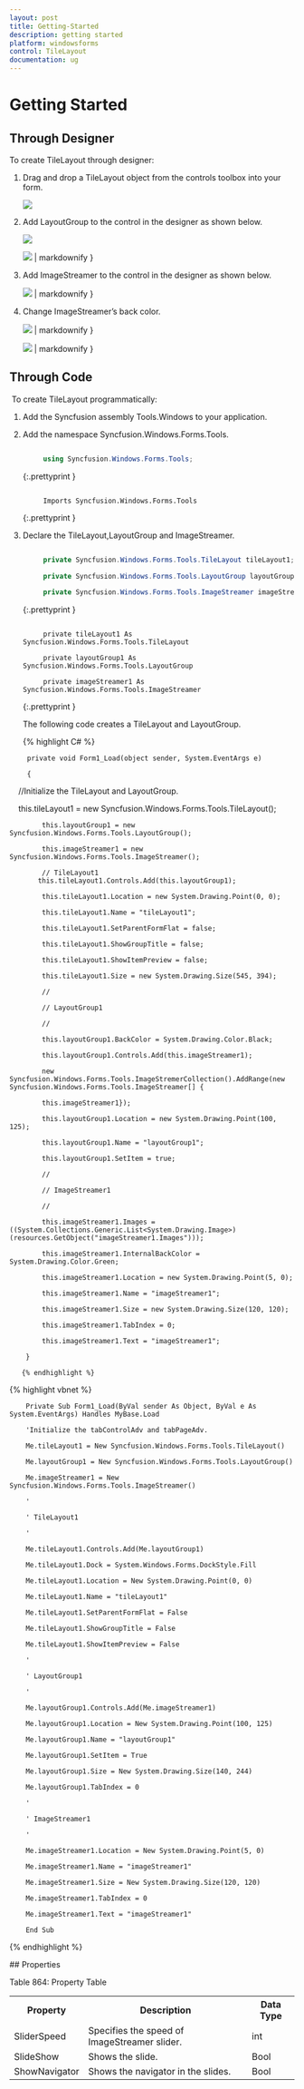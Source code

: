 ```yaml
---
layout: post
title: Getting-Started
description: getting started
platform: windowsforms
control: TileLayout 
documentation: ug
---
```


# Getting Started

## Through Designer 

To create TileLayout through designer:

1. Drag and drop a TileLayout object from the controls toolbox into your form.

   ![](Getting-Started_images/Getting-Started_img1.png)



2. Add LayoutGroup to the control in the designer as shown below.

   ![](Getting-Started_images/Getting-Started_img2.png) 



   ![](Getting-Started_images/Getting-Started_img3.png) | markdownify }



3. Add ImageStreamer to the control in the designer as shown below.

   ![](Getting-Started_images/Getting-Started_img4.png) | markdownify }



4. Change ImageStreamer’s back color.

   ![](Getting-Started_images/Getting-Started_img5.png) | markdownify }



   ![](Getting-Started_images/Getting-Started_img6.jpeg) | markdownify }



## Through Code

 To create TileLayout programmatically: 

1. Add the Syncfusion assembly Tools.Windows to your application. 
2. Add the namespace Syncfusion.Windows.Forms.Tools.

   ~~~ cs

		using Syncfusion.Windows.Forms.Tools;

   ~~~
   {:.prettyprint }

   ~~~ vbnet

		Imports Syncfusion.Windows.Forms.Tools

   ~~~
   {:.prettyprint }

3. Declare the TileLayout,LayoutGroup and ImageStreamer.

   ~~~ cs

		private Syncfusion.Windows.Forms.Tools.TileLayout tileLayout1;

		private Syncfusion.Windows.Forms.Tools.LayoutGroup layoutGroup1;

		private Syncfusion.Windows.Forms.Tools.ImageStreamer imageStreamer1;

   ~~~
   {:.prettyprint }

   ~~~ vbnet

		private tileLayout1 As Syncfusion.Windows.Forms.Tools.TileLayout

		private layoutGroup1 As Syncfusion.Windows.Forms.Tools.LayoutGroup

		private imageStreamer1 As Syncfusion.Windows.Forms.Tools.ImageStreamer

   ~~~
   {:.prettyprint }

   The following code creates a TileLayout and LayoutGroup.

   {% highlight C# %}



		private void Form1_Load(object sender, System.EventArgs e)

		{

    	  //Initialize the TileLayout and LayoutGroup. 

          this.tileLayout1 = new Syncfusion.Windows.Forms.Tools.TileLayout();

			this.layoutGroup1 = new Syncfusion.Windows.Forms.Tools.LayoutGroup();

			this.imageStreamer1 = new Syncfusion.Windows.Forms.Tools.ImageStreamer();

			// TileLayout1
           this.tileLayout1.Controls.Add(this.layoutGroup1);

			this.tileLayout1.Location = new System.Drawing.Point(0, 0);

			this.tileLayout1.Name = "tileLayout1";

			this.tileLayout1.SetParentFormFlat = false;

			this.tileLayout1.ShowGroupTitle = false;

			this.tileLayout1.ShowItemPreview = false;

			this.tileLayout1.Size = new System.Drawing.Size(545, 394);

			// 

			// LayoutGroup1

			// 

			this.layoutGroup1.BackColor = System.Drawing.Color.Black;

			this.layoutGroup1.Controls.Add(this.imageStreamer1);

			new Syncfusion.Windows.Forms.Tools.ImageStremerCollection().AddRange(new Syncfusion.Windows.Forms.Tools.ImageStreamer[] {

			this.imageStreamer1});

			this.layoutGroup1.Location = new System.Drawing.Point(100, 125);

			this.layoutGroup1.Name = "layoutGroup1";

			this.layoutGroup1.SetItem = true;

			// 

			// ImageStreamer1

			// 

			this.imageStreamer1.Images = ((System.Collections.Generic.List<System.Drawing.Image>)(resources.GetObject("imageStreamer1.Images")));

			this.imageStreamer1.InternalBackColor = System.Drawing.Color.Green;

			this.imageStreamer1.Location = new System.Drawing.Point(5, 0);

			this.imageStreamer1.Name = "imageStreamer1";

			this.imageStreamer1.Size = new System.Drawing.Size(120, 120);

			this.imageStreamer1.TabIndex = 0;

			this.imageStreamer1.Text = "imageStreamer1";

		}

       {% endhighlight %}

        
{% highlight vbnet %}


		Private Sub Form1_Load(ByVal sender As Object, ByVal e As System.EventArgs) Handles MyBase.Load

		'Initialize the tabControlAdv and tabPageAdv.

		Me.tileLayout1 = New Syncfusion.Windows.Forms.Tools.TileLayout()

		Me.layoutGroup1 = New Syncfusion.Windows.Forms.Tools.LayoutGroup()

		Me.imageStreamer1 = New Syncfusion.Windows.Forms.Tools.ImageStreamer()

		' 

		' TileLayout1

		' 

		Me.tileLayout1.Controls.Add(Me.layoutGroup1)

		Me.tileLayout1.Dock = System.Windows.Forms.DockStyle.Fill

		Me.tileLayout1.Location = New System.Drawing.Point(0, 0)

		Me.tileLayout1.Name = "tileLayout1"

		Me.tileLayout1.SetParentFormFlat = False

		Me.tileLayout1.ShowGroupTitle = False

		Me.tileLayout1.ShowItemPreview = False

		' 

		' LayoutGroup1

		' 

		Me.layoutGroup1.Controls.Add(Me.imageStreamer1)

		Me.layoutGroup1.Location = New System.Drawing.Point(100, 125)

		Me.layoutGroup1.Name = "layoutGroup1"

		Me.layoutGroup1.SetItem = True

		Me.layoutGroup1.Size = New System.Drawing.Size(140, 244)

		Me.layoutGroup1.TabIndex = 0

		' 

		' ImageStreamer1

		' 

		Me.imageStreamer1.Location = New System.Drawing.Point(5, 0)

		Me.imageStreamer1.Name = "imageStreamer1"

		Me.imageStreamer1.Size = New System.Drawing.Size(120, 120)

		Me.imageStreamer1.TabIndex = 0

		Me.imageStreamer1.Text = "imageStreamer1"

		End Sub
		
{% endhighlight %}

## Properties

Table 864: Property Table

<table>
<tr>
<th>
Property</th><th>
Description</th><th>
Data Type</th></tr>
<tr>
<td>
SliderSpeed</td><td>
Specifies the speed of ImageStreamer slider.</td><td>
int</td></tr>
<tr>
<td>
SlideShow</td><td>
Shows the slide.</td><td>
Bool</td></tr>
<tr>
<td>
ShowNavigator</td><td>
Shows the navigator in the slides.</td><td>
Bool</td></tr>
</table>


